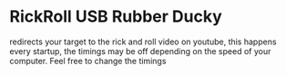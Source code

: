 # RickRoll USB Rubber Ducky
 redirects your target to the rick and roll video on youtube, this happens every startup,
 the timings may be off depending on the speed of your computer. Feel free to change the timings
